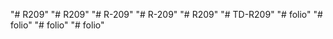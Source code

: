 "# R209" 
"# R209" 
"# R-209" 
"# R-209" 
"# R209" 
"# TD-R209" 
"# folio" 
"# folio" 
"# folio" 
"# folio" 
